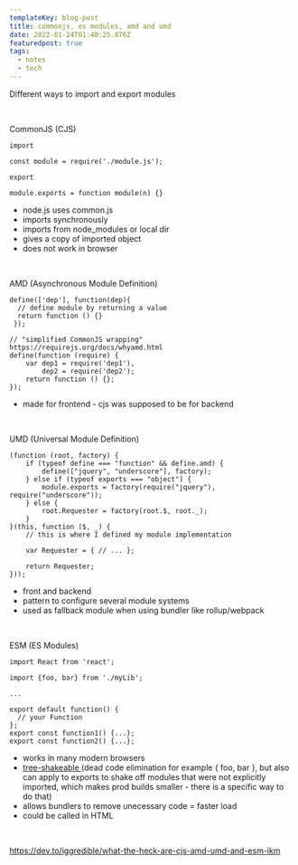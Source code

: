 ```yaml
---
templateKey: blog-post
title: commonjs, es modules, amd and umd
date: 2022-01-24T01:40:25.876Z
featuredpost: true
tags:
  - notes
  - tech
---
```

Different ways to import and export modules

<br/>

CommonJS (CJS)

`import`

`const module = require('./module.js');`

`export`

`module.exports = function module(n) {}`

* node.js uses common.js
* imports synchronously
* imports from node_modules or local dir
* gives a copy of imported object
* does not work in browser

<br/>

AMD (Asynchronous Module Definition)

```
define(['dep'], function(dep){ 
  // define module by returning a value 
  return function () {} 
 });
 
// "simplified CommonJS wrapping" https://requirejs.org/docs/whyamd.html
define(function (require) {
    var dep1 = require('dep1'),
        dep2 = require('dep2');
    return function () {};
});
```

* made for frontend - cjs was supposed to be for backend

<br/>

UMD (Universal Module Definition)

```
(function (root, factory) {
    if (typeof define === "function" && define.amd) {
        define(["jquery", "underscore"], factory);
    } else if (typeof exports === "object") {
        module.exports = factory(require("jquery"), require("underscore"));
    } else {
        root.Requester = factory(root.$, root._);
    }
}(this, function ($, _) {
    // this is where I defined my module implementation

    var Requester = { // ... };

    return Requester;
}));
```

* front and backend
* pattern to configure several module systems
* used as fallback module when using bundler like rollup/webpack

<br/>

ESM (ES Modules)

```
import React from 'react';

import {foo, bar} from './myLib';

...

export default function() {
  // your Function
};
export const function1() {...};
export const function2() {...};
```

* works in many modern browsers
* [tree-shakeable ](https://developers.google.com/web/fundamentals/performance/optimizing-javascript/tree-shaking/)(dead code elimination for example { foo, bar }, but also can apply to exports to shake off modules that were not explicitly imported, which makes prod builds smaller - there is a specific way to do that) 
* allows bundlers to remove unecessary code = faster load
* could be called in HTML

<br />

<https://dev.to/iggredible/what-the-heck-are-cjs-amd-umd-and-esm-ikm>